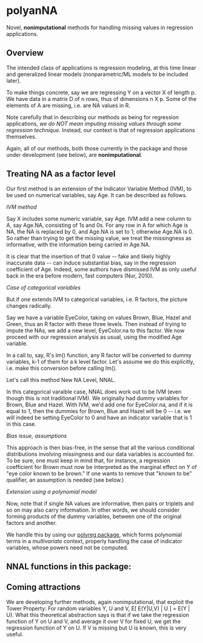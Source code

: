 # polyanNA

Novel, **nonimputational**  methods for handling missing values in
regression applications.

## Overview

The intended class of applications is regression modeling, at this time
linear and generalized linear models (nonparametric/ML models to be
included later).

To make things concrete, say we are regressing Y on a vector X of length
p.  We have data in a matrix D of n rows, thus of dimensions n X p.
Some of the elements of A are missing, i.e. are NA values in R.

Note carefully that in describing our methods as being for regression
applications, *we do NOT mean imputing missing values through some
regression technique.* Instead, our context is that of regression
applications themselves.

Again, all of our methods, both those currently in the package and those
under development (see below), are **nonimputational**.

## Treating NA as a factor level

Our first method is an extension of the Indicator Variable Method (IVM),
to be used on numerical variables, say Age.  It can be described as
follows.

*IVM method*

Say X includes some numeric variable, say Age. IVM add a new column
to A, say Age.NA, consisting of 1s and 0s.  For any row in A for
which Age is NA, the NA is replaced by 0, and Age.NA is set to 1;
otherwise Age.NA is 0.  So rather than trying to get the missing
value, we treat the missingness as informative, with the information
being carried in Age.NA.

It is clear that the insertion of that 0 value -- fake and likely highly
inaccurate data -- can induce substantial bias, say in the regression
coefficient of Age.  Indeed, some authors have dismissed IVM as only
useful back in the era before modern, fast computers (Nur, 2010).  

*Case of categorical variables*

But if one extends IVM to categorical variables, i.e. R factors,  the
picture changes radically. 

Say we have a variable EyeColor, taking on values Brown, Blue, Hazel and
Green, thus an R factor with these three levels.  Then instead of trying
to impute the NAs, we add a new level, EyeColor.na to this factor.  We
now proceed with our regression analysis as usual, using the modified
Age variable.

In a call to, say, R's lm() function, any R factor will be converted to
dummy variables, k-1 of them for a k level factor.  Let's assume we do
this explicitly, i.e. make this conversion before calling lm().

Let's call this method New NA Level, NNAL.

In this categorical varaible case, NNAL does work out to be IVM (even
though this is not traditional IVM).  We originally had dummy variables
for Brown, Blue and Hazel.  With IVM, we'd add one for EyeColor.na, and
if it is equal to 1, then the dummies for Brown, Blue and Hazel will be
0 -- i.e. we will indeed be setting EyeColor to 0 and have an indicator
variable that is 1 in this case. 

*Bias issue, assumptions*

This approach is then bias-free, in the sense that all the various
conditional distributions involving missingness and our data variables
is accounted for.  To be sure, one must keep in mind that, for instance,
a regression coefficient for Brown must now be interpreted as the
marginal effect on Y of "eye color known to be brown."  If one wants to
remove that "known to be" qualifier, an assumption is needed (see below.)

*Extension using a polynomial model*

Now, note that if single NA values are informative, then pairs or
triplets and so on may also carry information.  In other words, we 
should consider forming products of the dummy variables, between one of
the original factors and another.

We handle this by using our 
[polyreg package](http://github/matloff/polyreg), which forms polynomial
terms in a *multivariate* context, properly handling the case of
indicator variables, whose powers need not be computed.

## NNAL functions in this package:

 

## Coming attractions

We are developing further methods, again nonimputational, that exploit
the Tower Property:  For random variables Y, U and V, E[ E(Y|U,V) | U ]
= E(Y | U).  What this theoretical abstraction says is that if we take
the regression function of Y on U and V, and average it over V for fixed
U, we get the regression function of Y on U.  If V is missing but U is
known, this is very useful.
 


